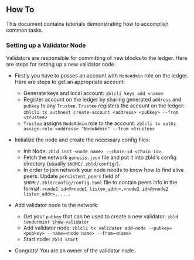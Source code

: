 ## How To

This document contains tutorials demonstrating how to accomplish common tasks.

### Setting up a Validator Node

Validators are responsible for committing of new blocks to the ledger.
Here are steps for setting up a new validator node.

* Firstly you have to posses an account with `NodeAdmin` role on the ledger. Here are steps to get an appropriate account:
    * Generate keys and local account: `zblcli keys add <name>`
    * Register account on the ledger by sharing generated `address` and `pubkey` to any `Trustee`. 
    `Trustee` registers the account on the ledger: `zblcli tx authnext create-account <address> <pubkey> --from <trustee>`  
    * `Trustee` assigns `NodeAdmin` role to the account: `zblcli tx authz assign-role <address> "NodeAdmin" --from <trustee>`
    
* Initialize the node and create the necessary config files:
    * Init Node: `zbld init <node name> --chain-id <chain id>`.
    * Fetch the network `genesis.json` file and put it into zbld's config directory (usually `$HOME/.zbld/config/`).
    * In order to join network your node needs to know how to find alive peers. 
    Update `persistent_peers` field of `$HOME/.zbld/config/config.toml` file to contain peers info in the format:
    `<node1 id>@<node1 listen_addr>,<node2 id>@<node2 listen_addr>,.....`

* Add validator node to the network:
    * Get your `pubkey` that can be used to create a new validator: `zbld tendermint show-validator`
    * Add validator node: `zblcli tx validator add-node --pubkey=<pubkey> --name=<node name> --from=<name>`
    * Start node: `zbld start`

* Congrats! You are an owner of the validator node.